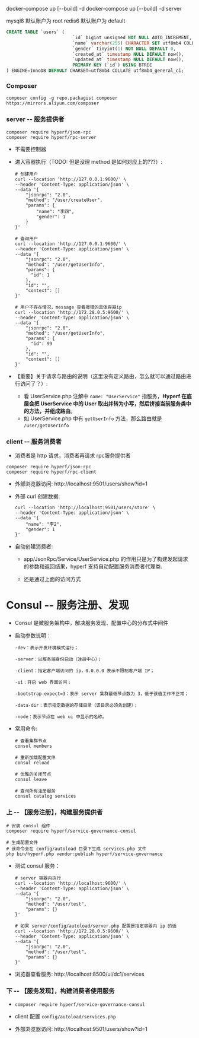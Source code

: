 docker-compose up [--build] -d
docker-compose up [--build] -d server

mysql8 默认账户为 root
redis6 默认账户为 default


```sql
CREATE TABLE `users` (
                         `id` bigint unsigned NOT NULL AUTO_INCREMENT,
                         `name` varchar(255) CHARACTER SET utf8mb4 COLLATE utf8mb4_general_ci NOT NULL,
                         `gender` tinyint(1) NOT NULL DEFAULT 0,
                         `created_at` timestamp NULL DEFAULT now(),
                         `updated_at` timestamp NULL DEFAULT now(),
                         PRIMARY KEY (`id`) USING BTREE
) ENGINE=InnoDB DEFAULT CHARSET=utf8mb4 COLLATE utf8mb4_general_ci;
```


### Composer
`composer config -g repo.packagist composer https://mirrors.aliyun.com/composer`


### server -- 服务提供者
```shell
composer require hyperf/json-rpc
composer require hyperf/rpc-server
```

* 不需要控制器

* 进入容器执行（TODO: 但是没理 method 是如何对应上的???）:
    ```shell
    # 创建用户
    curl --location 'http://127.0.0.1:9600/' \
    --header 'Content-Type: application/json' \
    --data '{
        "jsonrpc": "2.0",
        "method": "/user/createUser",
        "params": {
            "name": "李四",
            "gender": 1
        }
    }'

    # 查询用户 
    curl --location 'http://127.0.0.1:9600/' \
    --header 'Content-Type: application/json' \
    --data '{
        "jsonrpc": "2.0",
        "method": "/user/getUserInfo",
        "params": {
          "id": 1
        },
        "id": "",
        "context": []
    }'
  
    # 用户不存在情况，message 查看报错的具体容器ip
    curl --location 'http://172.28.0.5:9600/' \
    --header 'Content-Type: application/json' \
    --data '{
        "jsonrpc": "2.0",
        "method": "/user/getUserInfo",
        "params": {
          "id": 99
        },
        "id": "",
        "context": []
    }'
    ```

* 【重要】关于请求与路由的说明（这里没有定义路由，怎么就可以通过路由进行访问了？）:
    * 看 UserService.php 注解中 `name: "UserService"` 指服务，**Hyperf 在底层会把 UserService 中的 User 取出并转为小写，然后拼接当前服务类中的方法，并组成路由**。
    * 如 UserService.php 中有 `getUserInfo` 方法，那么路由就是 `/user/getUserInfo`


### client -- 服务消费者
* 消费者是 http 请求，消费者再请求 rpc服务提供者

```shell
composer require hyperf/json-rpc
composer require hyperf/rpc-client
```

* 外部浏览器访问: http://localhost:9501/users/show?id=1

* 外部 curl 创建数据:
  ```shell
  curl --location 'http://localhost:9501/users/store' \
  --header 'Content-Type: application/json' \
  --data '{
      "name": "李2",
      "gender": 1
  }'
  ```

* 自动创建消费者:
    * app/JsonRpc/Service/UserService.php 的作用只是为了构建发起请求的参数和返回结果，hyperf 支持自动配置服务消费者代理类.

    * 还是通过上面的访问方式


# Consul -- 服务注册、发现
* Consul 是微服务架构中，解决服务发现、配置中心的分布式中间件

* 启动参数说明：
  ```shell
  -dev：表示开发环境模式运行；
  
  -server：以服务端身份启动（注册中心）；
  
  -client：指定客户端访问的 ip，0.0.0.0 表示不限制客户端 IP；
  
  -ui：开启 web 界面访问；
  
  -bootstrap-expect=3：表示 server 集群最低节点数为 3，低于该值工作不正常；
  
  -data-dir：表示指定数据的存储目录（该目录必须先创建）；
  
  -node：表示节点在 web ui 中显示的名称。
  ```

* 常用命令:
  ```shell
  # 查看集群节点
  consul members
  
  # 重新加载配置文件
  consul reload
  
  # 优雅的关闭节点
  consul leave
  
  # 查询所有注册服务
  consul catalog services
  ```


### 上 -- 【服务注册】，构建服务提供者
```shell
# 安装 consul 组件
composer require hyperf/service-governance-consul
   
# 生成配置文件
# 该命令会在 config/autoload 目录下生成 services.php 文件
php bin/hyperf.php vendor:publish hyperf/service-governance
```

* 测试 consul 服务：
  ```shell
  # server 容器内执行
  curl --location 'http://localhost:9600/' \
  --header 'Content-Type: application/json' \
  --data '{
      "jsonrpc": "2.0",
      "method": "/user/test",
      "params": {}
  }'
  
  # 如果 server/config/autoload/server.php 配置是指定容器内 ip 的话
  curl --location 'http://172.28.0.5:9600/' \
  --header 'Content-Type: application/json' \
  --data '{
      "jsonrpc": "2.0",
      "method": "/user/test",
      "params": {}
  }'
  ```

* 浏览器查看服务: http://localhost:8500/ui/dc1/services


### 下 -- 【服务发现】，构建消费者使用服务
* `composer require hyperf/service-governance-consul`

* client 配置 `config/autoload/services.php`

* 外部浏览器访问: http://localhost:9501/users/show?id=1

